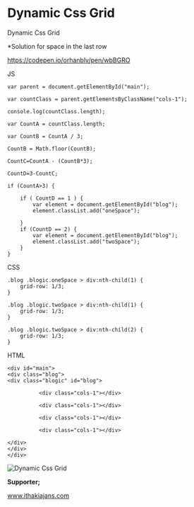 # Dynamic Css Grid

Dynamic Css Grid

*Solution for space in the last row

https://codepen.io/orhanblv/pen/wbBGRO

JS
```
var parent = document.getElementById("main");

var countClass = parent.getElementsByClassName("cols-1");

console.log(countClass.length);

var CountA = countClass.length;

var CountB = CountA / 3;

CountB = Math.floor(CountB);

CountC=CountA - (CountB*3);

CountD=3-CountC;

if (CountA>3) {

    if ( CountD == 1 ) {
        var element = document.getElementById("blog");
        element.classList.add("oneSpace");

    }
    if (CountD == 2) {
        var element = document.getElementById("blog");
        element.classList.add("twoSpace");
    }
}
```

CSS
```
.blog .blogic.oneSpace > div:nth-child(1) {
    grid-row: 1/3;
}

.blog .blogic.twoSpace > div:nth-child(1) {
    grid-row: 1/3;
}

.blog .blogic.twoSpace > div:nth-child(2) {
    grid-row: 1/3;
}
```

HTML
```
<div id="main">
<div class="blog">
<div class="blogic" id="blog">
    
          <div class="cols-1"></div>
          
          <div class="cols-1"></div>
          
          <div class="cols-1"></div>
          
          <div class="cols-1"></div>
          
</div>
</div>
</div>
```
![Dynamic Css Grid](https://github.com/obilikvar/Dynamic-Grid/blob/master/dynamic-css-grid-layout.jpg)

**Supporter;**

www.ithakiajans.com
